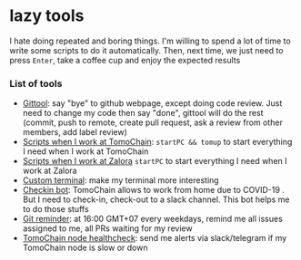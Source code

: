 # lazy tools
 I hate doing repeated and boring things. I'm willing to spend a lot of time to write some scripts to do it automatically. Then, next time, we just need to press `Enter`, take a coffee cup and enjoy the expected results
 
 ### List of tools
 - [Gittool](https://github.com/thanhnguyennguyen/lazy/tree/master/git): say "bye" to github webpage, except doing code review. Just need to change my code then say "done", gittool will do the rest (commit, push to remote, create pull request, ask a review from other members, add label review)
 - [Scripts when I work at TomoChain](https://github.com/thanhnguyennguyen/lazy/tree/master/tomochain): `startPC && tomup` to start everything I need when I work at TomoChain
 - [Scripts when I work at Zalora](https://github.com/thanhnguyennguyen/lazy/tree/master/zalora) `startPC` to start everything I need when I work at Zalora
 - [Custom terminal](https://github.com/thanhnguyennguyen/lazy/tree/master/custom_terminal): make my terminal more interesting
 - [Checkin bot](https://github.com/thanhnguyennguyen/check-in): TomoChain allows to work from home due to COVID-19 . But I need to check-in, check-out to a slack channel. This bot helps me to do those stuffs
 - [Git reminder](https://github.com/thanhnguyennguyen/git-reminder): at 16:00 GMT+07 every weekdays, remind me all issues assigned to me, all PRs waiting for my review
 - [TomoChain node healthcheck](https://github.com/thanhnguyennguyen/tomochain-node-healthcheck): send me alerts via slack/telegram if my TomoChain node is slow or down
